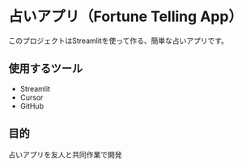 # 占いアプリ（Fortune Telling App）

このプロジェクトはStreamlitを使って作る、簡単な占いアプリです。

## 使用するツール
- Streamlit
- Cursor
- GitHub

## 目的
占いアプリを友人と共同作業で開発
